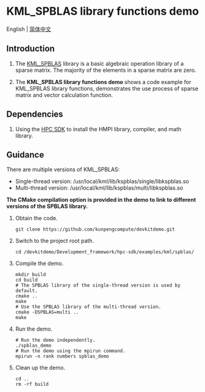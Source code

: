# **KML_SPBLAS library functions demo**

English | [简体中文](README.md)

## Introduction

1. The [KML_SPBLAS](https://www.hikunpeng.com/document/detail/en/kunpengaccel/math-lib/devg-kml/kunpengaccel_kml_16_0067.html)
library is a basic algebraic operation library of a sparse matrix. The majority of the elements in a sparse matrix are
zero.

2. The **KML_SPBLAS library functions demo** shows a code example for KML_SPBLAS library functions, demonstrates the use process of sparse matrix and vector calculation function.

## Dependencies

1. Using the [HPC SDK](https://mirrors.huaweicloud.com/kunpeng/archive/Kunpeng_SDK/HPC/) to install the HMPI library, compiler, and math library.

## Guidance

There are multiple versions of KML_SPBLAS:
- Single-thread version: /usr/local/kml/lib/kspblas/single/libkspblas.so
- Multi-thread version: /usr/local/kml/lib/kspblas/multi/libkspblas.so

**The CMake compilation option is provided in the demo to link to different versions of the SPBLAS library.**
1. Obtain the code.

   ```shell
   git clone https://github.com/kunpengcompute/devkitdemo.git
   ```

2. Switch to the project root path.

   ```shell
   cd /devkitdemo/Development_framework/hpc-sdk/examples/kml/spblas/
   ```

3. Compile the demo.

   ```shell
   mkdir build
   cd build
   # The SPBLAS library of the single-thread version is used by default.
   cmake ..
   make
   # Use the SPBLAS library of the multi-thread version.
   cmake -DSPBLAS=multi ..
   make
   ```

4. Run the demo.

   ```shell
   # Run the demo independently.
   ./spblas_demo
   # Run the demo using the mpirun command.
   mpirun -n rank numbers spblas_demo
   ```

5. Clean up the demo.

   ```shell
   cd ..
   rm -rf build
   ```